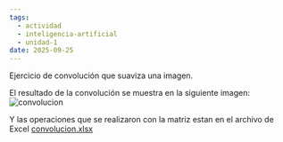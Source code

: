 ```yaml
---
tags:
  - actividad
  - inteligencia-artificial
  - unidad-1
date: 2025-09-25
---
```

Ejercicio de convolución que suaviza una imagen.

El resultado de la convolución se muestra en la siguiente imagen:
![convolucion](../attachments/Ejercicio_convolusion.png|900)

Y las operaciones que se realizaron con la matriz estan en el archivo de Excel [convolucion.xlsx](./convolusion.xlsx)
